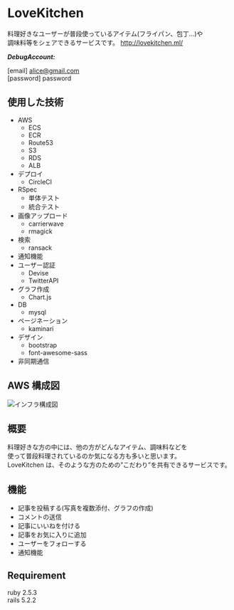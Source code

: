 # LoveKitchen

料理好きなユーザーが普段使っているアイテム(フライパン、包丁...)や  
調味料等をシェアできるサービスです。
http://lovekitchen.ml/

**_DebugAccount:_**

[email] alice@gmail.com  
[password] password

## 使用した技術

- AWS
  - ECS
  - ECR
  - Route53
  - S3
  - RDS
  - ALB
- デプロイ
  - CircleCI
- RSpec
  - 単体テスト
  - 統合テスト
- 画像アップロード
  - carrierwave
  - rmagick
- 検索
  - ransack
- 通知機能
- ユーザー認証
  - Devise
  - TwitterAPI
- グラフ作成
  - Chart.js
- DB
  - mysql
- ページネーション
  - kaminari
- デザイン
  - bootstrap
  - font-awesome-sass
- 非同期通信

## AWS 構成図

![インフラ構成図](https://i.imgur.com/2jWWDKC.png)

## 概要

料理好きな方の中には、他の方がどんなアイテム、調味料などを  
使って普段料理されているのか気になる方も多いと思います。  
LoveKitchen は、そのような方のための”こだわり”を共有できるサービスです。

## 機能

- 記事を投稿する(写真を複数添付、グラフの作成)
- コメントの送信
- 記事にいいねを付ける
- 記事をお気に入りに追加
- ユーザーをフォローする
- 通知機能

## Requirement

ruby 2.5.3  
rails 5.2.2
